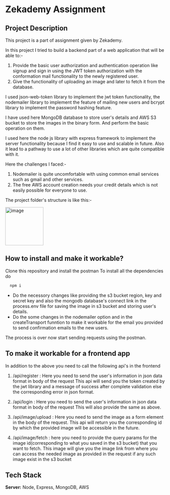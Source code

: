 # Zekademy Assignment


## Project Description

This project is a part of assignment given by Zekademy.

In this project I tried to build a backend part of a web application that will be able to:-
1. Provide the basic user authorization and authentication operation like signup and sign in using the JWT token authorization with the conformation mail functionality to the newly registered user.
2. Give the functionality of uploading an image and later to fetch it from the database.

I used json-web-token library to implement the jwt token functionality, the nodemailer library to implement the feature of mailing new users and bcrypt library to implement the password hashing feature. 

I have used here MongoDB database to store user's details and AWS S3 bucket to store the images in the binary form. And perform the basic operation on them.

I used here the node js library with express framework to implement the server functionality because I find it easy to use and scalable in future. Also it lead to a pathway to use a lot of other libraries which are quite compatible with it. 

Here the challenges I faced:-
1. Nodemailer is quite uncomfortable with using common email services such as gmail and other services. 
2. The free AWS account creation needs your credit details which is not easily possible for everyone to use.

The project folder's structure is like this:-

<img width="120" alt="image" src="https://user-images.githubusercontent.com/89704806/204096833-de854178-5c89-44d0-aaee-b2673f483831.png">


## How to install and make it workable?

Clone this repository and install the postman 
To install all the dependencies do

```bash
  npm i
```

- Do the necessory changes like providing the s3 bucket region, key and secret key and also the mongodb database's connect link in the process.env  file for saving the image in s3 bucket and storing user's details. 
- Do the some changes in the nodemailer option and in the createTransport funntion to make it workable for the email you provided to send confirmation emails to the new users.

The process is over now start sending requests using the postman.

## To make it workable for a frontend app
In addition to the above you need to call the following api's in the frontend
1. /api/register : 
Here you need to send the user's information in json data format in body of the request
This api will send you the token created by the jwt library and a message of success after complete validation else the corresponding error in json format.

2. /api/login : Here you need to send the user's information in json data format in body of the request
This will also provide the same as above.

3. /api/image/upload : Here you need to send the image as a form element in the body of the request.
This api will return you the corresponding id by which the provided image will be accessible in the future.

4. /api/image/fetch : here you need to provide the query params for the image id(corresponding to what you saved in the s3 bucket) that you want to fetch.
This image will give you the image link from where you can access the needed image as provided in the request if any such image exist in the s3 bucket


## Tech Stack


**Server:** Node, Express, MongoDB, AWS
